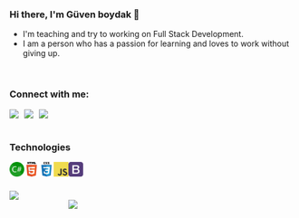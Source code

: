 ### Hi there, I'm Güven  boydak 👋
- I'm teaching and try to working on Full Stack Development.
- I am a person who has a passion for learning and loves to work without giving up.

<br >

### Connect with me:
[<img  width="26" src="https://unpkg.com/simple-icons@v6/icons/linkedin.svg" align="left"  />][linkedin]
[<img  width="26" src="https://unpkg.com/simple-icons@v6/icons/gmail.svg" align="left" />][gmail]
[<img  width="26" src="https://unpkg.com/simple-icons@v6/icons/instagram.svg" align="left"/>][instagram]

[linkedin]: https://www.linkedin.com/in/g%C3%BCven-boydak-797007211/
[gmail]: mailto:gvn.boydak@gmail.com
[instagram]: https://www.instagram.com/gvn_boydak/

<br >
<br >

### Technologies
<img align="left" alt="C#" width="26px" src="https://raw.githubusercontent.com/github/explore/80688e429a7d4ef2fca1e82350fe8e3517d3494d/topics/csharp/csharp.png" />
 <img align="left" alt="Html5" width="26px" src="https://raw.githubusercontent.com/github/explore/80688e429a7d4ef2fca1e82350fe8e3517d3494d/topics/html/html.png" />
 <img align="left" alt="Css" width="26px" src="https://raw.githubusercontent.com/github/explore/80688e429a7d4ef2fca1e82350fe8e3517d3494d/topics/css/css.png" />
 <img align="left" alt="JavaScript" width="26px" src="https://raw.githubusercontent.com/github/explore/80688e429a7d4ef2fca1e82350fe8e3517d3494d/topics/javascript/javascript.png" />
 <img align="left" alt="bootstrap" width="26px" src="https://raw.githubusercontent.com/github/explore/80688e429a7d4ef2fca1e82350fe8e3517d3494d/topics/bootstrap/bootstrap.png" />


<br >
<br >
<br >




<img  align="left" width="350px" src="https://github-readme-stats.vercel.app/api/top-langs/?username=GuvenBoydak&layout=compact">


<img align="right" width="400px" src="https://github-readme-stats.vercel.app/api?username=GuvenBoydak&theme=gruvbox">
